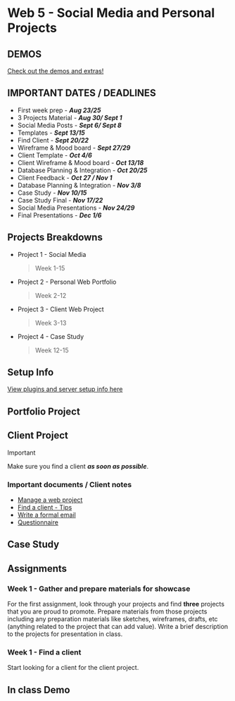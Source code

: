 # Web 5 - Social Media and Personal Projects

## DEMOS

[Check out the demos and extras!](demos/README.md)

## IMPORTANT DATES / DEADLINES

- First week prep - **_Aug 23/25_**
- 3 Projects Material - **_Aug 30/ Sept 1_**
- Social Media Posts - **_Sept 6/ Sept 8_**
- Templates - **_Sept 13/15_**
- Find Client - **_Sept 20/22_**
- Wireframe & Mood board - **_Sept 27/29_**
- Client Template - **_Oct 4/6_**
- Client Wireframe & Mood board - **_Oct 13/18_**
- Database Planning & Integration - **_Oct 20/25_**
- Client Feedback - **_Oct 27 / Nov 1_**
- Database Planning & Integration - **_Nov 3/8_**
- Case Study - **_Nov 10/15_**
- Case Study Final - **_Nov 17/22_**
- Social Media Presentations - **_Nov 24/29_**
- Final Presentations - **_Dec 1/6_**

## Projects Breakdowns

- Project 1 - Social Media
  > Week 1-15
- Project 2 - Personal Web Portfolio
  > Week 2-12
- Project 3 - Client Web Project
  > Week 3-13
- Project 4 - Case Study
  > Week 12-15

## Setup Info

[View plugins and server setup info here](notes/micromedia-server-setup.md)

## Portfolio Project

## Client Project

> [!IMPORTANT]
> Make sure you find a client **_as soon as possible_**.

### Important documents / Client notes

- [Manage a web project](notes/manage-a-web-project.md)
- [Find a client - Tips](notes/find-potential-clients.md)
- [Write a formal email](notes/how-to-write-a-formal-email.md)
- [Questionnaire](notes/webdesign-questionaire.md)

## Case Study

<!--
Case studies are an excellent tool for designers to show the depth of engagement in the design process, and for potential employers / universities to better appreciate the thinking that has gone into a design.

Here is a short example from Mihaela: [CSU child logo](http://www.emiha.com/csu-childrenLogo.html)

And here are some excellent resources on case studies:

- [case study club](https://www.casestudy.club/journal/ux-designer-portfolio)
- [from Semplice](https://www.semplice.com/how-to-write-case-studies-for-your-portfolio)
- [CreativeBloq examples](https://www.creativebloq.com/advice/write-engaging-case-studies-for-your-portfolio)
- [DesignerUp](https://designerup.co/blog/10-exceptional-product-design-portfolios-with-case-study-breakdowns/)
- [Fantasy.co](https://fantasy.co/)

### Case Study evaluation

Your case studies should including the following:

- project title
- intro (design problem, project goal, challenges)
- process (how you overcame the challenges ...or not)
- outcome (client benefits & feedback)
- images with captions?
- plus:
  - infographics?
  - animations (screen captures?)
  - videos?

[elements of case study](notes/elements-of-a-case-study.MD)

You will create:

- a web case study You can choose from:
  - a web project you have already completed
  - the client web project from web 5
  - a new web project or something done outside of class

### Web case study suggested process

- select project, brainstorm all ideas / thoughts / feelings & info
- define your narrative, choose a an image (or 2) and write a sentence for the:
  - beginning (problem or challenge)
  - middle (process or how you solved the problem)
  - denouement (or the ultimate outcome, ideally with data or feedback)
- publish your case study to get feedback
- make improvements based on feedback

[MAD for Circula](https://www.mad.ac/work/circula/)
[Snooze by Buzzworthy](http://buzzworthystudio.com/project-snooze)
[Scitech by Humaan](https://humaan.com/case-study/scitech/)

### some selected case studies

[Dapo Oni](https://dapo.ooo/Lucid-Dreaming-Study)
[full analysis](https://medium.com/@dapooni/lucid-dreaming-connections-to-mindfulness-creativity-1914e939a682)
[Cody Reppert](https://www.codyreppert.com/seedly)
[Bettina Chou](https://bettinachou.com/) -->

## Assignments

### Week 1 - Gather and prepare materials for showcase

For the first assignment, look through your projects and find **three** projects that you are proud to promote. Prepare materials from those projects including any preparation materials like sketches, wireframes, drafts, etc (anything related to the project that can add value). Write a brief description to the projects for presentation in class.

### Week 1 - Find a client

Start looking for a client for the client project.

<!-- 

### Week 2- Introduction page & Social Media Posts

For next week, you will create a simple (single) landing page as an introduction about yourself (for Natalia's class) and three (3) social media posts on 3 different projects you worked on.

Do not overcomplicate things for your landing page. Keep it simple and responsive (mobile first). For the social media posts, you should gather some material and / or screenshots (You will need them for your personal portfolio later in the semester). Keep your resources as high resolution as possible, we will revisit resizing for web again later.

**Remember, most important thing is to be creative about your presentation!**

### Week 3 - Portfolio template structure and ideas

For next week, bring ideas for your portfolio template: how do you want one of your portfolio template pages to look? Bring material and ideas for structuring a template in class. -->

## In class Demo

<!-- ### Week 1 - Anatomy of a website

We will break down different parts of a website and this is our workflow this semester:

- Requirements
- Structure

### Week 2 - Structuring a page

We will look at how to break down requirements and structure a page by proper semantic tags and also responsive styling by thinking mobile first.

- Demo Section 1
- Demo Section 2

### Week 3 - Clients

We will look at how to find clients, what to ask, how to ask it and practice structuring html with your portfolio template. -->
